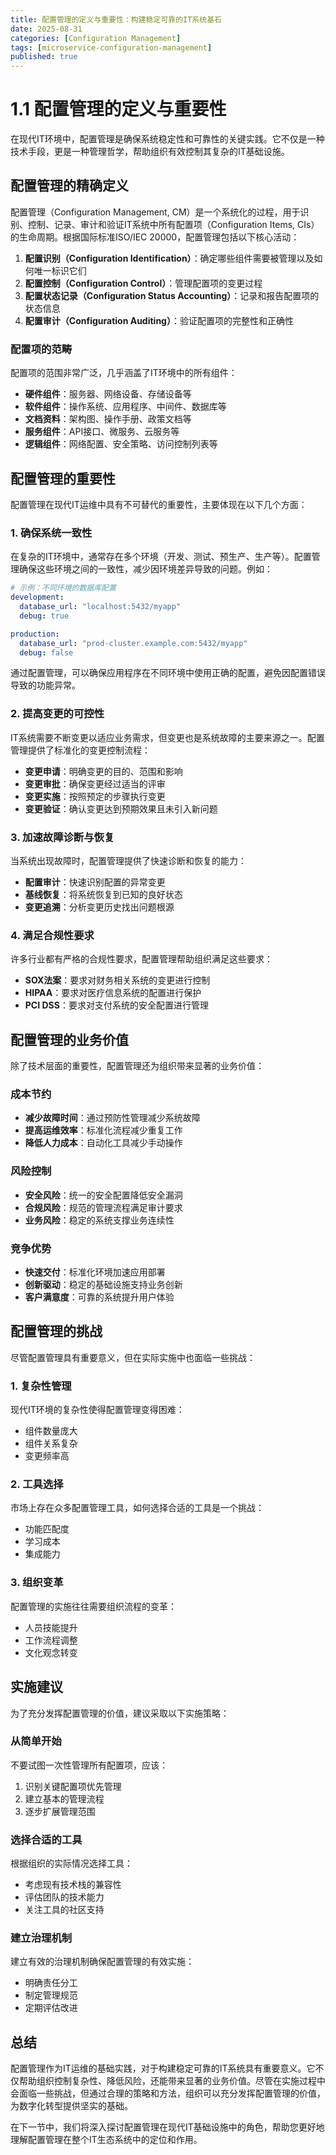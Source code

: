 ```yaml
---
title: 配置管理的定义与重要性：构建稳定可靠的IT系统基石
date: 2025-08-31
categories: [Configuration Management]
tags: [microservice-configuration-management]
published: true
---
```


# 1.1 配置管理的定义与重要性

在现代IT环境中，配置管理是确保系统稳定性和可靠性的关键实践。它不仅是一种技术手段，更是一种管理哲学，帮助组织有效控制其复杂的IT基础设施。

## 配置管理的精确定义

配置管理（Configuration Management, CM）是一个系统化的过程，用于识别、控制、记录、审计和验证IT系统中所有配置项（Configuration Items, CIs）的生命周期。根据国际标准ISO/IEC 20000，配置管理包括以下核心活动：

1. **配置识别（Configuration Identification）**：确定哪些组件需要被管理以及如何唯一标识它们
2. **配置控制（Configuration Control）**：管理配置项的变更过程
3. **配置状态记录（Configuration Status Accounting）**：记录和报告配置项的状态信息
4. **配置审计（Configuration Auditing）**：验证配置项的完整性和正确性

### 配置项的范畴

配置项的范围非常广泛，几乎涵盖了IT环境中的所有组件：

- **硬件组件**：服务器、网络设备、存储设备等
- **软件组件**：操作系统、应用程序、中间件、数据库等
- **文档资料**：架构图、操作手册、政策文档等
- **服务组件**：API接口、微服务、云服务等
- **逻辑组件**：网络配置、安全策略、访问控制列表等

## 配置管理的重要性

配置管理在现代IT运维中具有不可替代的重要性，主要体现在以下几个方面：

### 1. 确保系统一致性

在复杂的IT环境中，通常存在多个环境（开发、测试、预生产、生产等）。配置管理确保这些环境之间的一致性，减少因环境差异导致的问题。例如：

```yaml
# 示例：不同环境的数据库配置
development:
  database_url: "localhost:5432/myapp"
  debug: true

production:
  database_url: "prod-cluster.example.com:5432/myapp"
  debug: false
```

通过配置管理，可以确保应用程序在不同环境中使用正确的配置，避免因配置错误导致的功能异常。

### 2. 提高变更的可控性

IT系统需要不断变更以适应业务需求，但变更也是系统故障的主要来源之一。配置管理提供了标准化的变更控制流程：

- **变更申请**：明确变更的目的、范围和影响
- **变更审批**：确保变更经过适当的评审
- **变更实施**：按照预定的步骤执行变更
- **变更验证**：确认变更达到预期效果且未引入新问题

### 3. 加速故障诊断与恢复

当系统出现故障时，配置管理提供了快速诊断和恢复的能力：

- **配置审计**：快速识别配置的异常变更
- **基线恢复**：将系统恢复到已知的良好状态
- **变更追溯**：分析变更历史找出问题根源

### 4. 满足合规性要求

许多行业都有严格的合规性要求，配置管理帮助组织满足这些要求：

- **SOX法案**：要求对财务相关系统的变更进行控制
- **HIPAA**：要求对医疗信息系统的配置进行保护
- **PCI DSS**：要求对支付系统的安全配置进行管理

## 配置管理的业务价值

除了技术层面的重要性，配置管理还为组织带来显著的业务价值：

### 成本节约

- **减少故障时间**：通过预防性管理减少系统故障
- **提高运维效率**：标准化流程减少重复工作
- **降低人力成本**：自动化工具减少手动操作

### 风险控制

- **安全风险**：统一的安全配置降低安全漏洞
- **合规风险**：规范的管理流程满足审计要求
- **业务风险**：稳定的系统支撑业务连续性

### 竞争优势

- **快速交付**：标准化环境加速应用部署
- **创新驱动**：稳定的基础设施支持业务创新
- **客户满意度**：可靠的系统提升用户体验

## 配置管理的挑战

尽管配置管理具有重要意义，但在实际实施中也面临一些挑战：

### 1. 复杂性管理

现代IT环境的复杂性使得配置管理变得困难：
- 组件数量庞大
- 组件关系复杂
- 变更频率高

### 2. 工具选择

市场上存在众多配置管理工具，如何选择合适的工具是一个挑战：
- 功能匹配度
- 学习成本
- 集成能力

### 3. 组织变革

配置管理的实施往往需要组织流程的变革：
- 人员技能提升
- 工作流程调整
- 文化观念转变

## 实施建议

为了充分发挥配置管理的价值，建议采取以下实施策略：

### 从简单开始

不要试图一次性管理所有配置项，应该：
1. 识别关键配置项优先管理
2. 建立基本的管理流程
3. 逐步扩展管理范围

### 选择合适的工具

根据组织的实际情况选择工具：
- 考虑现有技术栈的兼容性
- 评估团队的技术能力
- 关注工具的社区支持

### 建立治理机制

建立有效的治理机制确保配置管理的有效实施：
- 明确责任分工
- 制定管理规范
- 定期评估改进

## 总结

配置管理作为IT运维的基础实践，对于构建稳定可靠的IT系统具有重要意义。它不仅帮助组织控制复杂性、降低风险，还能带来显著的业务价值。尽管在实施过程中会面临一些挑战，但通过合理的策略和方法，组织可以充分发挥配置管理的价值，为数字化转型提供坚实的基础。

在下一节中，我们将深入探讨配置管理在现代IT基础设施中的角色，帮助您更好地理解配置管理在整个IT生态系统中的定位和作用。